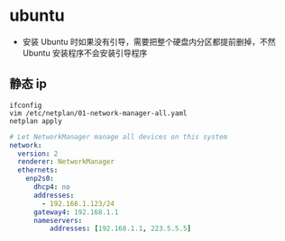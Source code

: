 # ubuntu

- 安装 Ubuntu 时如果没有引导，需要把整个硬盘内分区都提前删掉，不然 Ubuntu 安装程序不会安装引导程序

## 静态 ip

```shell
ifconfig
vim /etc/netplan/01-network-manager-all.yaml
netplan apply
```

```yaml
# Let NetworkManager manage all devices on this system
network:
  version: 2
  renderer: NetworkManager
  ethernets:
    enp2s0:
      dhcp4: no
      addresses:
        - 192.168.1.123/24
      gateway4: 192.168.1.1
      nameservers:
          addresses: [192.168.1.1, 223.5.5.5]
```

